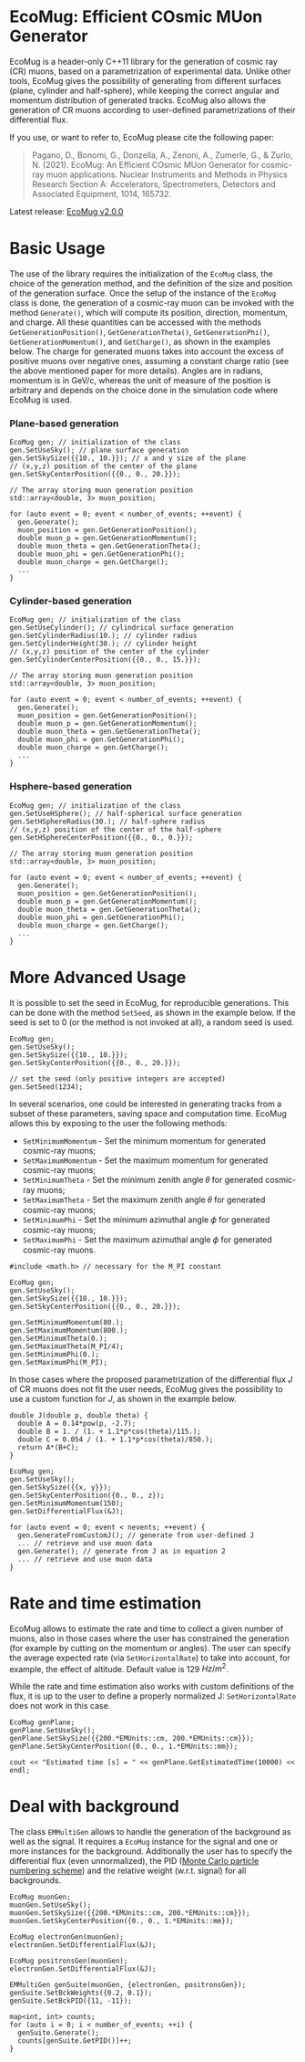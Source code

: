 # EcoMug: Efficient COsmic MUon Generator

EcoMug is a header-only C++11 library for the generation of cosmic ray (CR) muons, based on a parametrization of experimental data. Unlike other tools, EcoMug gives the possibility of generating from different surfaces (plane, cylinder and half-sphere), while keeping the correct angular and momentum distribution of generated tracks. EcoMug also allows the generation of CR muons according to user-defined parametrizations of their differential flux.

If you use, or want to refer to, EcoMug please cite the following paper:

> Pagano, D., Bonomi, G., Donzella, A., Zenoni, A., Zumerle, G., & Zurlo, N. (2021). EcoMug: An Efficient COsmic MUon Generator for cosmic-ray muon applications. Nuclear Instruments and Methods in Physics Research Section A: Accelerators, Spectrometers, Detectors and Associated Equipment, 1014, 165732.

Latest release: [EcoMug v2.0.0](https://github.com/dr4kan/EcoMug/releases/tag/v2.1)



# Basic Usage

The use of the library requires the initialization of the `EcoMug` class, the choice of the generation method, and the definition of the size and position of the generation surface. Once the setup of the instance of the `EcoMug` class is done, the generation of a cosmic-ray muon can be invoked with the method `Generate()`, which will compute its position, direction, momentum, and charge. All these quantities can be accessed with the methods `GetGenerationPosition()`, `GetGenerationTheta()`, `GetGenerationPhi()`, `GetGenerationMomentum()`, and `GetCharge()`, as shown in the examples below. The charge for generated muons takes into account the excess of positive muons over negative ones, assuming a constant charge ratio (see the above mentioned paper for more details). Angles are in radians, momentum is in GeV/c, whereas the unit of measure of the position is arbitrary and depends on the choice done in the simulation code where EcoMug is used.



### Plane-based generation

```
EcoMug gen; // initialization of the class
gen.SetUseSky(); // plane surface generation
gen.SetSkySize({{10., 10.}}); // x and y size of the plane
// (x,y,z) position of the center of the plane
gen.SetSkyCenterPosition({{0., 0., 20.}});

// The array storing muon generation position
std::array<double, 3> muon_position;

for (auto event = 0; event < number_of_events; ++event) {
  gen.Generate();
  muon_position = gen.GetGenerationPosition();
  double muon_p = gen.GetGenerationMomentum();
  double muon_theta = gen.GetGenerationTheta();
  double muon_phi = gen.GetGenerationPhi();
  double muon_charge = gen.GetCharge();
  ...
}
```



### Cylinder-based generation

```
EcoMug gen; // initialization of the class
gen.SetUseCylinder(); // cylindrical surface generation
gen.SetCylinderRadius(10.); // cylinder radius
gen.SetCylinderHeight(30.); // cylinder height
// (x,y,z) position of the center of the cylinder
gen.SetCylinderCenterPosition({{0., 0., 15.}});

// The array storing muon generation position
std::array<double, 3> muon_position;

for (auto event = 0; event < number_of_events; ++event) {
  gen.Generate();
  muon_position = gen.GetGenerationPosition();
  double muon_p = gen.GetGenerationMomentum();
  double muon_theta = gen.GetGenerationTheta();
  double muon_phi = gen.GetGenerationPhi();
  double muon_charge = gen.GetCharge();
  ...
}
```



### Hsphere-based generation

```
EcoMug gen; // initialization of the class
gen.SetUseHSphere(); // half-spherical surface generation
gen.SetHSphereRadius(30.); // half-sphere radius
// (x,y,z) position of the center of the half-sphere
gen.SetHSphereCenterPosition({{0., 0., 0.}});

// The array storing muon generation position
std::array<double, 3> muon_position;

for (auto event = 0; event < number_of_events; ++event) {
  gen.Generate();
  muon_position = gen.GetGenerationPosition();
  double muon_p = gen.GetGenerationMomentum();
  double muon_theta = gen.GetGenerationTheta();
  double muon_phi = gen.GetGenerationPhi();
  double muon_charge = gen.GetCharge();
  ...
}
```



# More Advanced Usage

It is possible to set the seed in EcoMug, for reproducible generations. This can be done with the method `SetSeed`, as shown in the example below. If the seed is set to 0 (or the method is not invoked at all), a random seed is used.

```
EcoMug gen;
gen.SetUseSky();
gen.SetSkySize({{10., 10.}});
gen.SetSkyCenterPosition({{0., 0., 20.}});

// set the seed (only positive integers are accepted)
gen.SetSeed(1234);
```

In several scenarios, one could be interested in generating tracks from a subset of these parameters, saving space and computation time. EcoMug allows this by exposing to the user the following methods:

- `SetMinimumMomentum` - Set the minimum momentum for generated cosmic-ray muons;
- `SetMaximumMomentum` - Set the maximum momentum for generated cosmic-ray muons;
- `SetMinimumTheta` - Set the minimum zenith angle 𝜃 for generated cosmic-ray muons;
- `SetMaximumTheta` - Set the maximum zenith angle 𝜃 for generated cosmic-ray muons;
- `SetMinimumPhi` - Set the minimum azimuthal angle 𝜙 for generated cosmic-ray muons;
- `SetMaximumPhi` - Set the maximum azimuthal angle 𝜙 for generated cosmic-ray muons.

```
#include <math.h> // necessary for the M_PI constant

EcoMug gen;
gen.SetUseSky();
gen.SetSkySize({{10., 10.}});
gen.SetSkyCenterPosition({{0., 0., 20.}});

gen.SetMinimumMomentum(80.);
gen.SetMaximumMomentum(800.);
gen.SetMinimumTheta(0.);
gen.SetMaximumTheta(M_PI/4);
gen.SetMinimumPhi(0.);
gen.SetMaximumPhi(M_PI);
```

In those cases where the proposed parametrization of the differential flux *J* of CR muons does not fit the user needs, EcoMug gives the possibility to use a custom function for *J*, as shown in the example below.

```
double J(double p, double theta) {
  double A = 0.14*pow(p, -2.7);
  double B = 1. / (1. + 1.1*p*cos(theta)/115.);
  double C = 0.054 / (1. + 1.1*p*cos(theta)/850.);
  return A*(B+C);
}

EcoMug gen;
gen.SetUseSky();
gen.SetSkySize({{x, y}});
gen.SetSkyCenterPosition({0., 0., z});
gen.SetMinimumMomentum(150);
gen.SetDifferentialFlux(&J);

for (auto event = 0; event < nevents; ++event) {
  gen.GenerateFromCustomJ(); // generate from user-defined J
  ... // retrieve and use muon data
  gen.Generate(); // generate from J as in equation 2
  ... // retrieve and use muon data
}
```


# Rate and time estimation

EcoMug allows to estimate the rate and time to collect a given number of muons, also in those cases where the user has constrained the generation (for example by cutting on the momentum or angles). The user can specify the average expected rate (via `SetHorizontalRate`) to take into account, for example, the effect of altitude. Default value is 129 $Hz/m^2$.

While the rate and time estimation also works with custom definitions of the flux, it is up to the user to define a properly normalized J: `SetHorizontalRate` does not work in this case.

```
EcoMug genPlane;
genPlane.SetUseSky();
genPlane.SetSkySize({{200.*EMUnits::cm, 200.*EMUnits::cm}});
genPlane.SetSkyCenterPosition({0., 0., 1.*EMUnits::mm});

cout << "Estimated time [s] = " << genPlane.GetEstimatedTime(10000) << endl;
```



# Deal with background

The class `EMMultiGen` allows to handle the generation of the background as well as the signal. It requires a `EcoMug` instance for the signal and one or more instances for the background. Additionally the user has to specify the differential flux (even unnormalized), the PID ([Monte Carlo particle numbering scheme](https://pdg.lbl.gov/2007/reviews/montecarlorpp.pdf)) and the relative weight (w.r.t. signal) for all backgrounds.

```
EcoMug muonGen;
muonGen.SetUseSky();
muonGen.SetSkySize({{200.*EMUnits::cm, 200.*EMUnits::cm}});
muonGen.SetSkyCenterPosition({0., 0., 1.*EMUnits::mm});

EcoMug electronGen(muonGen);
electronGen.SetDifferentialFlux(&J);

EcoMug positronsGen(muonGen);
electronGen.SetDifferentialFlux(&J);

EMMultiGen genSuite(muonGen, {electronGen, positronsGen});
genSuite.SetBckWeights({0.2, 0.1});
genSuite.SetBckPID({11, -11});

map<int, int> counts;
for (auto i = 0; i < number_of_events; ++i) {
  genSuite.Generate();
  counts[genSuite.GetPID()]++;
}
```

